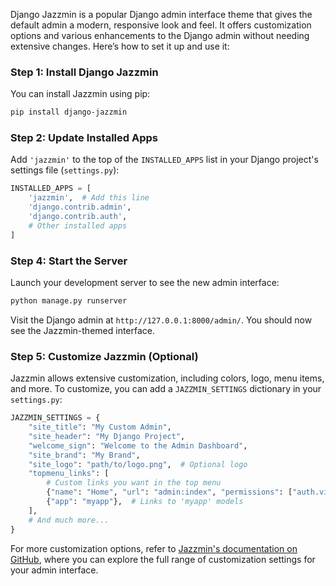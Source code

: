 Django Jazzmin is a popular Django admin interface theme that gives the default admin a modern, responsive look and feel. It offers customization options and various enhancements to the Django admin without needing extensive changes. Here’s how to set it up and use it:

### Step 1: Install Django Jazzmin
You can install Jazzmin using pip:
```bash
pip install django-jazzmin
```

### Step 2: Update Installed Apps
Add `'jazzmin'` to the top of the `INSTALLED_APPS` list in your Django project's settings file (`settings.py`):
```python
INSTALLED_APPS = [
    'jazzmin',  # Add this line
    'django.contrib.admin',
    'django.contrib.auth',
    # Other installed apps
]
```


### Step 4: Start the Server
Launch your development server to see the new admin interface:
```bash
python manage.py runserver
```

Visit the Django admin at `http://127.0.0.1:8000/admin/`. You should now see the Jazzmin-themed interface.

### Step 5: Customize Jazzmin (Optional)
Jazzmin allows extensive customization, including colors, logo, menu items, and more. To customize, you can add a `JAZZMIN_SETTINGS` dictionary in your `settings.py`:

```python
JAZZMIN_SETTINGS = {
    "site_title": "My Custom Admin",
    "site_header": "My Django Project",
    "welcome_sign": "Welcome to the Admin Dashboard",
    "site_brand": "My Brand",
    "site_logo": "path/to/logo.png",  # Optional logo
    "topmenu_links": [
        # Custom links you want in the top menu
        {"name": "Home", "url": "admin:index", "permissions": ["auth.view_user"]},
        {"app": "myapp"},  # Links to 'myapp' models
    ],
    # And much more...
}
```

For more customization options, refer to [Jazzmin's documentation on GitHub](https://github.com/farridav/django-jazzmin), where you can explore the full range of customization settings for your admin interface.